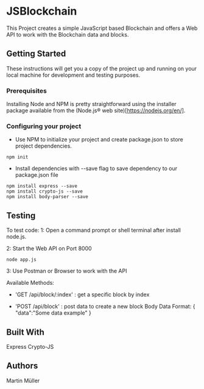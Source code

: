 # JSBlockchain

This Project creates a simple JavaScript based Blockchain and offers a Web API to work with the Blockchain data and blocks.

## Getting Started

These instructions will get you a copy of the project up and running on your local machine for development and testing purposes.

### Prerequisites

Installing Node and NPM is pretty straightforward using the installer package available from the (Node.js® web site)[https://nodejs.org/en/].

### Configuring your project

- Use NPM to initialize your project and create package.json to store project dependencies.
```
npm init
```
- Install dependencies with --save flag to save dependency to our package.json file
```
npm install express --save
npm install crypto-js --save
npm install body-parser --save
```

## Testing

To test code:
1: Open a command prompt or shell terminal after install node.js.

2: Start the Web API on Port 8000
```
node app.js
```

3: Use Postman or Browser to work with the API

Available Methods: 

- 'GET /api/block/:index' : get a specific block by index

- 'POST /api/block' : post data to create a new block
  Body Data Format:
    {
      "data":"Some data example"
    }
  
## Built With

Express
Crypto-JS

## Authors

Martin Müller
